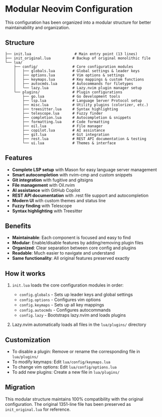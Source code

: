 # Modular Neovim Configuration

This configuration has been organized into a modular structure for better maintainability and organization.

## Structure

```
├── init.lua                    # Main entry point (13 lines)
├── init_original.lua          # Backup of original monolithic file
└── lua/
    ├── config/                # Core configuration modules
    │   ├── globals.lua        # Global settings & leader keys
    │   ├── options.lua        # Vim options & settings
    │   ├── keymaps.lua        # Key mappings & custom functions
    │   ├── autocmds.lua       # Autocommands for filetypes
    │   └── lazy.lua           # Lazy.nvim plugin manager setup
    └── plugins/               # Plugin configurations
        ├── go.lua             # Go development tools
        ├── lsp.lua            # Language Server Protocol setup
        ├── misc.lua           # Utility plugins (colorizer, etc.)
        ├── treesitter.lua     # Syntax highlighting
        ├── telescope.lua      # Fuzzy finder
        ├── completion.lua     # Autocompletion & snippets
        ├── formatting.lua     # Code formatting
        ├── oil.lua            # File manager
        ├── copilot.lua        # AI assistance
        ├── git.lua            # Git integration
        ├── rest.lua           # REST API documentation & testing
        └── ui.lua             # Themes & interface
```

## Features

- **Complete LSP setup** with Mason for easy language server management
- **Smart autocompletion** with nvim-cmp and custom snippets
- **Git integration** with fugitive and gitsigns
- **File management** with Oil.nvim
- **AI assistance** with GitHub Copilot
- **REST API documentation** with .rest file support and autocompletion
- **Modern UI** with custom themes and status line
- **Fuzzy finding** with Telescope
- **Syntax highlighting** with Treesitter

## Benefits

- **Maintainable**: Each component is focused and easy to find
- **Modular**: Enable/disable features by adding/removing plugin files
- **Organized**: Clear separation between core config and plugins
- **Readable**: Much easier to navigate and understand
- **Same functionality**: All original features preserved exactly

## How it works

1. `init.lua` loads the core configuration modules in order:
   - `config.globals` - Sets up leader keys and global settings
   - `config.options` - Configures vim options
   - `config.keymaps` - Sets up all key mappings
   - `config.autocmds` - Configures autocommands
   - `config.lazy` - Bootstraps lazy.nvim and loads plugins

2. Lazy.nvim automatically loads all files in the `lua/plugins/` directory

## Customization

- To disable a plugin: Remove or rename the corresponding file in `lua/plugins/`
- To modify keymaps: Edit `lua/config/keymaps.lua`
- To change vim options: Edit `lua/config/options.lua`
- To add new plugins: Create a new file in `lua/plugins/`

## Migration

This modular structure maintains 100% compatibility with the original configuration.
The original 1351-line file has been preserved as `init_original.lua` for reference.